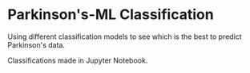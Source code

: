 # Parkinson's-ML Classification
 Using different classification models to see which is the best to predict Parkinson's data.
 
 Classifications made in Jupyter Notebook.
